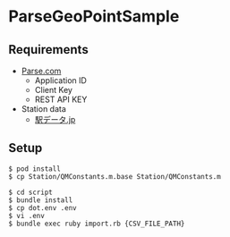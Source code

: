ParseGeoPointSample
===================

Requirements
------------

- [Parse.com](https://parse.com)
  - Application ID
  - Client Key
  - REST API KEY
- Station data
  - [駅データ.jp](http://www.ekidata.jp)

Setup
-----

```
$ pod install
$ cp Station/QMConstants.m.base Station/QMConstants.m

$ cd script
$ bundle install
$ cp dot.env .env
$ vi .env
$ bundle exec ruby import.rb {CSV_FILE_PATH}
```
